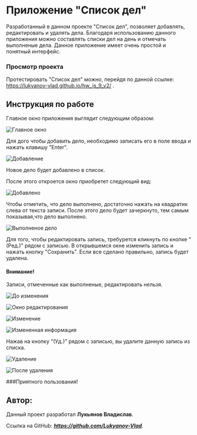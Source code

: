 # Приложение "Список дел"
Разработанный в данном проекте "Список дел", позволяет добавлять, редактировать и удалять дела. Благодаря использованию данного приложения можно составлять списки дел на день и отмечать выполненые дела. Данное приложение имеет очень простой и понятный интерфейс.

### Просмотр проекта

Протестировать "Список дел" можно, перейдя по данной ссылке: https://lukyanov-vlad.github.io/hw_js_9_v2/ .

## Инструкция по работе
Главное окно приложения выглядит следующим образом:

![Главное окно](https://i.ibb.co/Fm2m1gp/40.png)

Для дого чтобы добавить дело, необходимо записать его в поле ввода и нажать клавишу "Enter".

![Добавление](https://i.ibb.co/nDMQcBK/41.png)

 Новое дело будет добавлено в список.

После этого откроется окно приобретет следующий вид:

![Добавлено](https://i.ibb.co/DGrpS2v/42.png)

Чтобы отметить, что дело выполнено, достаточно нажать на квадратик слева от текста записи. После этого дело будет зачеркнуто, тем самым показывая,что дело выполнено.

![Выполненое дело](https://i.ibb.co/rZPQpdz/43.png)

Для того, чтобы редактировать запись, требурется кликнуть по кнопке "(Ред.)" рядом с записью. В открывшемся окне изменить запись и нажать кнопку "Сохранить". Если все сделано правильно, запись будет удалена. 
#### Внимание! 
Записи, отмеченные как выполненые, редактировать нельзя.

![До изменения](https://i.ibb.co/Y0xNg49/49.png)

![Окно редактирования](https://i.ibb.co/kHZWFk2/44.png)

![Изменение](https://i.ibb.co/DKn7tdf/45.png)

![Измененная информация](https://i.ibb.co/ySfM4v0/46.png)

Нажав на кнопку "(Уд.)" рядом с записью, вы удалите данную запись из списка.

![Удаление](https://i.ibb.co/qd5J2HV/47.png)

![После удаления](https://i.ibb.co/sPf1qcD/48.png)

###Приятного пользования!

## Автор:

Данный проект разработал __Лукьянов Владислав__.

Ссылка на GitHub:  ___https://github.com/Lukyanov-Vlad___.


